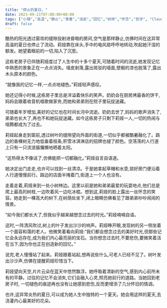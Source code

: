 ```yaml
---
title: "停止的夏日。"
date: 2023-09-21T07:00:00+08:00
tags: ["小镇","高温","静止","青春","消逝","回忆","树林","怀念","哲学", "Claude"]
draft: false
--- 
```


酷热的阳光透过窗帘的缝隙投射进昏暗的房间,空气是那样静止,仿佛时间在这异常高温的夏日也停止了流动。莉娅靠在床头,手中的电风扇呼呼地转动,吹起她汗湿的额发。她望着眼前的一切,陷入了沉思。

这栋老房子已伴随莉娅度过了人生中的十多个夏天,可随着时间的流逝,她发现记忆中熟悉的景象正在一点点消失。墙皮剥落,露出斑驳的墙面,壁橱的漆也脱落了,露出木头原本的颜色。

“就像我的记忆一样,一点点地褪色。”莉娅轻声感叹。

她还记得小时候,这栋房子里总是洋溢着快乐的笑声。奶奶会在厨房烤最香的饼干,妈妈会跟着收音机唱歌做家务,而她和弟弟则在院子里玩捉迷藏。 

可随着年岁增加,美好的记忆也在时间长河中流逝。奶奶去世了,妈妈的歌声消失了,弟弟也长大了,再也不和她玩捉迷藏。如今这栋房子只剩下莉娅一人,一切的热闹与喧腾都成为了过去。

莉娅起身走到窗前,透过树叶的缝隙望向外面的街道,一切似乎都被酷暑融化了。路边的香棵树无力地低垂着枝条,积雪冰淇淋店的招牌也褪了颜色。空荡荡的人行道上只有一只流浪猫慵懒地晒着太阳。

“这热得太不像话了,仿佛能把一切都融化。”莉娅自言自语道。

她决定出门走走,也许可以找到一丝清凉。于是她拿起草帽和水壶,锁好房门便沿着人行道慢慢前行。路边的店面半掩着门,街道上一个人也没有。

走着走着,莉娅来到一处小树林边。这里以前是她和弟弟最爱的玩耍地点,他们总是爬上最高的树枝,一边吹着风一边吃冰棍。想到这,莉娅的脸上露出一丝怀念的笑容。她走到一棵高大的树下,在树荫处坐下,闭上眼睛仿佛看见了跟弟弟吵吵闹闹的情景。

“如今我们都长大了,但我似乎越来越想念过去的时光。”莉娅喃喃自语。

这时,一阵清风吹过,树上的叶子发出沙沙的响声。莉娅睁开眼,发现树的另一侧坐着一个面容和蔼的老人。他微笑着看向莉娅:“我们都会想念过去的美好时光,但那些记忆会永远存在,成为我们内心最亮丽的宝石。当你想念过去时,不要悲伤,要微笑着活在当下,因为你也正在创造新的回忆。” 

说完,老人慢慢站了起来。莉娅跟着站起,想再说些什么,可老人已经不见了。树叶发出沙沙声,仿佛在提醒莉娅珍惜当下。

莉娅望向天空,片片云朵在蓝天中悠然飘浮。她呼吸着清新的空气,感到内心前所未有的平静。过往的记忆不会消失,它们会融入心灵,照亮她前行的道路。当她回到老房子时, 一切褪色的痕迹再也没有让她感到悲伤,反而更增添了几分怀旧的情调。 

也许,这异常炎热的夏日,可以成为她人生中独特的一个夏天。她会用这样的夏天,去浇灌内心最美好的花朵。